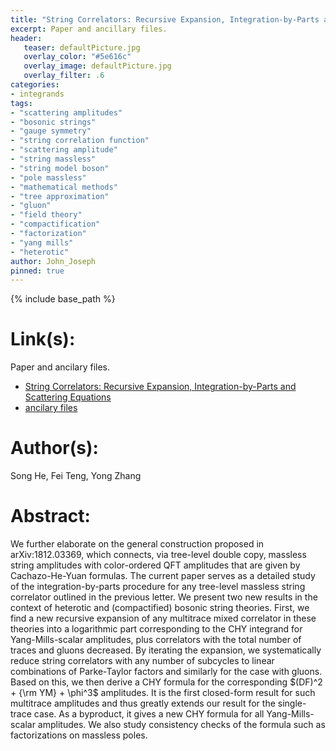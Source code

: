 ```yaml
---
title: "String Correlators: Recursive Expansion, Integration-by-Parts and Scattering Equations"
excerpt: Paper and ancillary files.
header:
   teaser: defaultPicture.jpg
   overlay_color: "#5e616c"
   overlay_image: defaultPicture.jpg
   overlay_filter: .6
categories:
- integrands
tags:
- "scattering amplitudes"
- "bosonic strings"
- "gauge symmetry"
- "string correlation function"
- "scattering amplitude"
- "string massless"
- "string model boson"
- "pole massless"
- "mathematical methods"
- "tree approximation"
- "gluon"
- "field theory"
- "compactification"
- "factorization"
- "yang mills"
- "heterotic"
author: John_Joseph
pinned: true
---
```

{% include base_path %}

# Link(s):
Paper and ancilary files.
  * [String Correlators: Recursive Expansion, Integration-by-Parts and Scattering Equations](https://arxiv.org/abs/1907.06041)
  * [ancilary files](https://arxiv.org/src/1907.06041/anc)

# Author(s):
Song He, Fei Teng, Yong Zhang

# Abstract:
We further elaborate on the general construction proposed in arXiv:1812.03369, which connects, via tree-level double copy, massless string amplitudes with color-ordered QFT amplitudes that are given by Cachazo-He-Yuan formulas. The current paper serves as a detailed study of the integration-by-parts procedure for any tree-level massless string correlator outlined in the previous letter. We present two new results in the context of heterotic and (compactified) bosonic string theories. First, we find a new recursive expansion of any multitrace mixed correlator in these theories into a logarithmic part corresponding to the CHY integrand for Yang-Mills-scalar amplitudes, plus correlators with the total number of traces and gluons decreased. By iterating the expansion, we systematically reduce string correlators with any number of subcycles to linear combinations of Parke-Taylor factors and similarly for the case with gluons. Based on this, we then derive a CHY formula for the corresponding $(DF)^2 + {\rm YM} + \phi^3$ amplitudes. It is the first closed-form result for such multitrace amplitudes and thus greatly extends our result for the single-trace case. As a byproduct, it gives a new CHY formula for all Yang-Mills-scalar amplitudes. We also study consistency checks of the formula such as factorizations on massless poles.